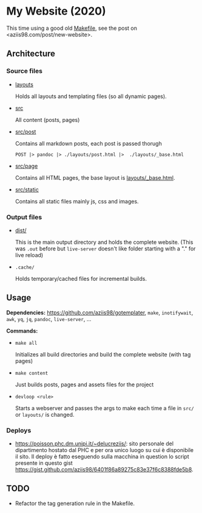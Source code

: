 # My Website (2020)

This time using a good old [Makefile](./Makefile), see the post on <aziis98.com/post/new-website>.

## Architecture

### Source files

- [layouts](./layouts)

    Holds all layouts and templating files (so all dynamic pages).

- [src](./src)

    All content (posts, pages)

- [src/post](./src/post)

    Contains all markdown posts, each post is passed thorugh

    ```
    POST |> pandoc |> ./layouts/post.html |>  ./layouts/_base.html
    ```

- [src/page](./src/page)

    Contains all HTML pages, the base layout is [layouts/_base.html](./layouts/_base.html).

- [src/static](./src/static)

    Contains all static files mainly js, css and images.

### Output files

- [dist/](dist/)

    This is the main output directory and holds the complete website. (This was `.out` before but `live-server` doesn't like folder starting with a "." for live reload)

- `.cache/`

    Holds temporary/cached files for incremental builds. 

## Usage

**Dependencies:** <https://github.com/aziis98/gotemplater>, `make`, `inotifywait`, `awk`, `yq`, `jq`, `pandoc`, `live-server`, ...

**Commands:**

- `make all`

    Initializes all build directories and build the complete website (with tag pages)

- `make content`

    Just builds posts, pages and assets files for the project

- `devloop <rule>`

    Starts a webserver and passes the args to make each time a file in `src/` or `layouts/` is changed.

### Deploys

- <https://poisson.phc.dm.unipi.it/~delucreziis/>: sito personale del dipartimento hostato dal PHC e per ora unico luogo su cui è disponibile il sito. Il deploy è fatto eseguendo sulla macchina in question lo script presente in questo gist <https://gist.github.com/aziis98/6401f86a89275c83e37f6c8388fde5b8>.

## TODO

- Refactor the tag generation rule in the Makefile.